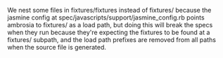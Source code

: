 We nest some files in fixtures/fixtures instead of fixtures/ because the jasmine config
at spec/javascripts/support/jasmine_config.rb points ambrosia to fixtures/ as a load path,
but doing this will break the specs when they run because they're expecting the fixtures
to be found at a fixtures/ subpath, and the load path prefixes are removed from all paths
when the source file is generated.
